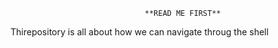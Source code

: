                                   **READ ME FIRST**
Thirepository is all about how we can navigate throug the shell
